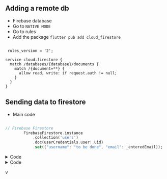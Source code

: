 ## Adding a remote db

- Firebase database
- Go to `NATIVE MODE`
- Go to rules
- Add the package `flutter pub add cloud_firestore`

```

 rules_version = '2';

service cloud.firestore {
  match /databases/{database}/documents {
    match /{document=**} {
      allow read, write: if request.auth != null;
    }
  }
}

```

## Sending data to firestore

- Main code

```dart

// Firebase Firestore
        FirebaseFirestore.instance
            .collection('users')
            .doc(userCredentials.user!.uid)
            .set({"username": "to be done", "email": _enteredEmail});

```

> 

<details>
  <summary>Code</summary>

```dart



```
  
</details>












<details>
  <summary>Code</summary>

```dart

```
  
</details>




v
